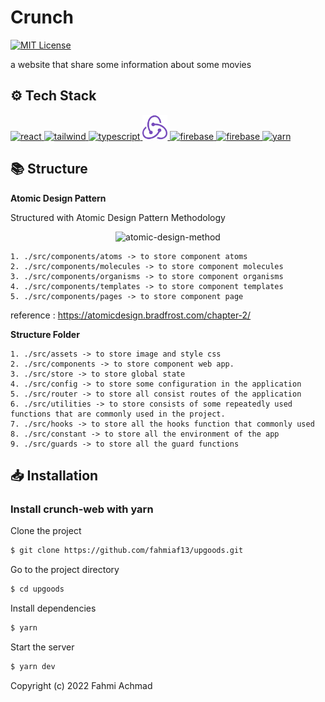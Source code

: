 # Crunch

[![MIT License](https://img.shields.io/badge/License-MIT-green.svg)](https://choosealicense.com/licenses/mit/)

a website that share some information about some movies

## ⚙️ Tech Stack

<a href="https://reactjs.org/" target="_blank" rel="noreferrer"> <img src="https://upload.wikimedia.org/wikipedia/commons/a/a7/React-icon.svg" alt="react" width="40" height="40"/> </a>
<a href="https://tailwindcss.com/" target="_blank" rel="noreferrer"> <img src="https://www.vectorlogo.zone/logos/tailwindcss/tailwindcss-icon.svg" alt="tailwind" width="40" height="40"/> </a>
<a href="[https://developer.mozilla.org/en-US/docs/Web/JavaScript](https://www.typescriptlang.org/)" target="_blank" rel="noreferrer"> <img src="https://upload.wikimedia.org/wikipedia/commons/4/4c/Typescript_logo_2020.svg" alt="typescript" width="40" height="40"/> </a>
<a href="https://redux.js.org" target="_blank" rel="noreferrer"> <img src="https://raw.githubusercontent.com/devicons/devicon/master/icons/redux/redux-original.svg" alt="redux" width="40" height="40"/> </a>
<a href="https://firebase.google.com/" target="_blank" rel="noreferrer"> <img src="https://www.vectorlogo.zone/logos/firebase/firebase-icon.svg" alt="firebase" width="40" height="40"/> </a>
<a href="https://vitejs.dev/" target="_blank" rel="noreferrer"> <img src="https://camo.githubusercontent.com/61e102d7c605ff91efedb9d7e47c1c4a07cef59d3e1da202fd74f4772122ca4e/68747470733a2f2f766974656a732e6465762f6c6f676f2e737667" alt="firebase" width="40" height="40"/> </a>
<a href="https://yarnpkg.com/" target="_blank" rel="noreferrer"> <img src="https://seeklogo.com/images/Y/yarn-logo-F5E7A65FA2-seeklogo.com.png" alt="yarn" width="40" height="40"/> </a>

## 📚 Structure

**Atomic Design Pattern**

Structured with Atomic Design Pattern Methodology

<p align="center">
<img src="https://atomicdesign.bradfrost.com/images/content/atomic-design-process.png" alt="atomic-design-method" width="500"/>
</p>

```structure
1. ./src/components/atoms -> to store component atoms
2. ./src/components/molecules -> to store component molecules
3. ./src/components/organisms -> to store component organisms
4. ./src/components/templates -> to store component templates
5. ./src/components/pages -> to store component page
```

reference : https://atomicdesign.bradfrost.com/chapter-2/

**Structure Folder**

```others
1. ./src/assets -> to store image and style css
2. ./src/components -> to store component web app.
3. ./src/store -> to store global state
4. ./src/config -> to store some configuration in the application
5. ./src/router -> to store all consist routes of the application
6. ./src/utilities -> to store consists of some repeatedly used functions that are commonly used in the project.
7. ./src/hooks -> to store all the hooks function that commonly used
8. ./src/constant -> to store all the environment of the app
9. ./src/guards -> to store all the guard functions
```

## 📥 Installation

### Install crunch-web with yarn

Clone the project

```bash
$ git clone https://github.com/fahmiaf13/upgoods.git
```

Go to the project directory

```bash
$ cd upgoods
```

Install dependencies

```bash
$ yarn
```

Start the server

```bash
$ yarn dev
```

Copyright (c) 2022 Fahmi Achmad
